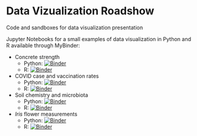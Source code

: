 # Data Vizualization Roadshow

Code and sandboxes for data visualization presentation

Jupyter Notebooks for a small examples of data visualization in Python 
and R available through MyBinder: 

+ Concrete strength
    + Python: [![Binder](https://mybinder.org/badge_logo.svg)](https://mybinder.org/v2/gh/jcoliver/data-viz-roadshow/main?filepath=intro-concrete-seaborn.ipynb)
    + R: [![Binder](https://mybinder.org/badge_logo.svg)](https://mybinder.org/v2/gh/jcoliver/data-viz-roadshow/main?filepath=intro-concrete-ggplot.ipynb)
+ COVID case and vaccination rates
    + Python: [![Binder](https://mybinder.org/badge_logo.svg)](https://mybinder.org/v2/gh/jcoliver/data-viz-roadshow/main?filepath=intro-covid-seaborn.ipynb)
    + R: [![Binder](https://mybinder.org/badge_logo.svg)](https://mybinder.org/v2/gh/jcoliver/data-viz-roadshow/main?filepath=intro-covid-ggplot.ipynb)
+ Soil chemistry and microbiota
    + Python: [![Binder](https://mybinder.org/badge_logo.svg)](https://mybinder.org/v2/gh/jcoliver/data-viz-roadshow/main?filepath=intro-envs-seaborn.ipynb)
    + R: [![Binder](https://mybinder.org/badge_logo.svg)](https://mybinder.org/v2/gh/jcoliver/data-viz-roadshow/main?filepath=intro-envs-ggplot.ipynb)
+ _Iris_ flower measurements
    + Python: [![Binder](https://mybinder.org/badge_logo.svg)](https://mybinder.org/v2/gh/jcoliver/data-viz-roadshow/main?filepath=intro-iris-seaborn.ipynb)
    + R: [![Binder](https://mybinder.org/badge_logo.svg)](https://mybinder.org/v2/gh/jcoliver/data-viz-roadshow/main?filepath=intro-iris-ggplot.ipynb)
